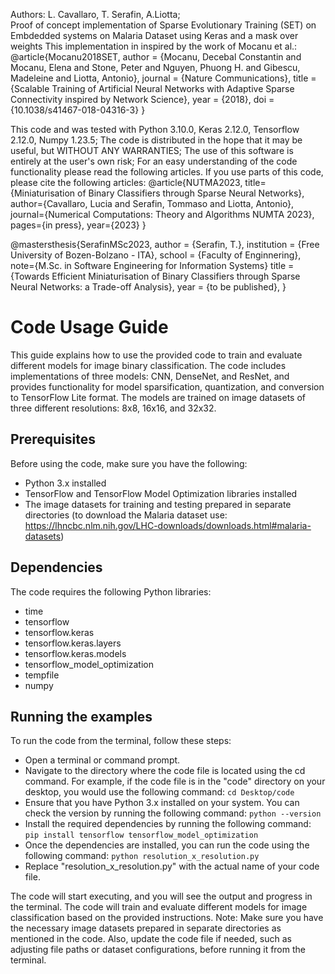 Authors: L. Cavallaro, T. Serafin, A.Liotta;  
Proof of concept implementation of Sparse Evolutionary Training (SET) on Embdedded systems on Malaria Dataset using Keras and a mask over weights
This implementation in inspired by the work of Mocanu et al.:
@article{Mocanu2018SET,
author = {Mocanu, Decebal Constantin and Mocanu, Elena and Stone, Peter and Nguyen, Phuong H. and Gibescu, Madeleine and Liotta, Antonio},
journal = {Nature Communications},
title = {Scalable Training of Artificial Neural Networks with Adaptive Sparse Connectivity inspired by Network Science},
year = {2018},
doi = {10.1038/s41467-018-04316-3}
}

This code and was tested with Python 3.10.0, Keras 2.12.0, Tensorflow 2.12.0, Numpy 1.23.5;
The code is distributed in the hope that it may be useful, but WITHOUT ANY WARRANTIES; The use of this software is entirely at the user's own risk;
For an easy understanding of the code functionality please read the following articles.
If you use parts of this code, please cite the following articles:
@article{NUTMA2023,
title={Miniaturisation of Binary Classifiers through Sparse Neural Networks},
author={Cavallaro, Lucia and Serafin, Tommaso and Liotta, Antonio},
journal={Numerical Computations: Theory and Algorithms NUMTA 2023},
pages={in press},
year={2023}
}

@mastersthesis{SerafinMSc2023,
author = {Serafin, T.},
institution = {Free University of Bozen-Bolzano - ITA},
school = {Faculty of Enginnering},
note={M.Sc. in Software Engineering for Information Systems}
title = {Towards Efficient Miniaturisation of Binary Classifiers through Sparse Neural Networks: a Trade-off Analysis},
year = {to be published},
}

# Code Usage Guide
This guide explains how to use the provided code to train and evaluate different models for image binary classification. The code includes implementations of three models: CNN, DenseNet, and ResNet, and provides functionality for model sparsification, quantization, and conversion to TensorFlow Lite format. The models are trained on image datasets of three different resolutions: 8x8, 16x16, and 32x32.

## Prerequisites
Before using the code, make sure you have the following:
 - Python 3.x installed
 - TensorFlow and TensorFlow Model Optimization libraries installed
 - The image datasets for training and testing prepared in separate directories (to download the Malaria dataset use: https://lhncbc.nlm.nih.gov/LHC-downloads/downloads.html#malaria-datasets)

## Dependencies
The code requires the following Python libraries:
 - time
 - tensorflow
 - tensorflow.keras
 - tensorflow.keras.layers
 - tensorflow.keras.models
 - tensorflow_model_optimization
 - tempfile
 - numpy

## Running the examples
To run the code from the terminal, follow these steps:
 - Open a terminal or command prompt.
 - Navigate to the directory where the code file is located using the cd command. For example, if the code file is in the "code" directory on your desktop, you would use the following command:
 ``` cd Desktop/code ```
 - Ensure that you have Python 3.x installed on your system. You can check the version by running the following command:
 ``` python --version ```
 - Install the required dependencies by running the following command:
 ``` pip install tensorflow tensorflow_model_optimization ```
 - Once the dependencies are installed, you can run the code using the following command:
 ``` python resolution_x_resolution.py ```
 - Replace "resolution_x_resolution.py" with the actual name of your code file.

The code will start executing, and you will see the output and progress in the terminal. The code will train and evaluate different models for image classification based on the provided instructions.
Note: Make sure you have the necessary image datasets prepared in separate directories as mentioned in the code. Also, update the code file if needed, such as adjusting file paths or dataset configurations, before running it from the terminal.
